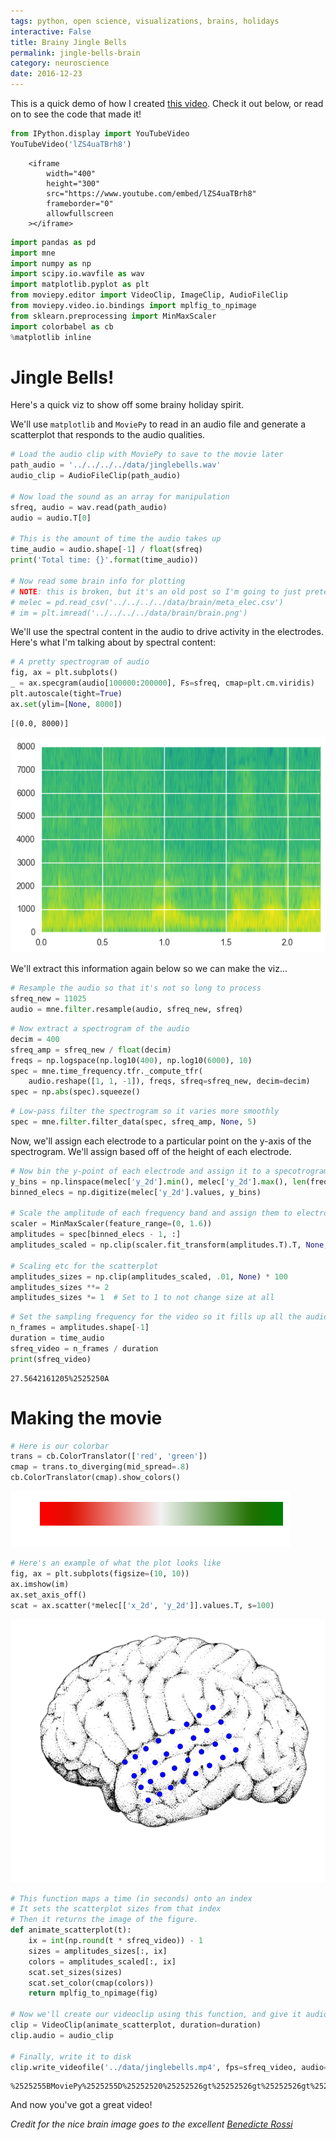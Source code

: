 ```yaml
---
tags: python, open science, visualizations, brains, holidays
interactive: False
title: Brainy Jingle Bells
permalink: jingle-bells-brain
category: neuroscience
date: 2016-12-23
---
```

This is a quick demo of how I created [this video](https://www.youtube.com/watch?v=lZS4uaTBrh8). Check it out below, or read on to see the code that made it!


```python
from IPython.display import YouTubeVideo
YouTubeVideo('lZS4uaTBrh8')
```





        <iframe
            width="400"
            height="300"
            src="https://www.youtube.com/embed/lZS4uaTBrh8"
            frameborder="0"
            allowfullscreen
        ></iframe>
        




```python
import pandas as pd
import mne
import numpy as np
import scipy.io.wavfile as wav
import matplotlib.pyplot as plt
from moviepy.editor import VideoClip, ImageClip, AudioFileClip
from moviepy.video.io.bindings import mplfig_to_npimage
from sklearn.preprocessing import MinMaxScaler
import colorbabel as cb
%matplotlib inline
```

# Jingle Bells!
Here's a quick viz to show off some brainy holiday spirit.

We'll use `matplotlib` and `MoviePy` to read in an audio file and generate a scatterplot that responds to the audio qualities.


```python
# Load the audio clip with MoviePy to save to the movie later
path_audio = '../../../../data/jinglebells.wav'
audio_clip = AudioFileClip(path_audio)

# Now load the sound as an array for manipulation
sfreq, audio = wav.read(path_audio)
audio = audio.T[0]

# This is the amount of time the audio takes up
time_audio = audio.shape[-1] / float(sfreq)
print('Total time: {}'.format(time_audio))

# Now read some brain info for plotting
# NOTE: this is broken, but it's an old post so I'm going to just pretend it isn't broken :-)
# melec = pd.read_csv('../../../../data/brain/meta_elec.csv')
# im = plt.imread('../../../../data/brain/brain.png')
```

We'll use the spectral content in the audio to drive activity in the electrodes. Here's what I'm talking about by spectral content:


```python
# A pretty spectrogram of audio
fig, ax = plt.subplots()
_ = ax.specgram(audio[100000:200000], Fs=sfreq, cmap=plt.cm.viridis)
plt.autoscale(tight=True)
ax.set(ylim=[None, 8000])

```




    [(0.0, 8000)]




![png](../images/2016/ntbk/2016-12-23-christmas_ecog_plot_7_1.png)


We'll extract this information again below so we can make the viz...


```python
# Resample the audio so that it's not so long to process
sfreq_new = 11025
audio = mne.filter.resample(audio, sfreq_new, sfreq)
```


```python
# Now extract a spectrogram of the audio
decim = 400
sfreq_amp = sfreq_new / float(decim)
freqs = np.logspace(np.log10(400), np.log10(6000), 10)
spec = mne.time_frequency.tfr._compute_tfr(
    audio.reshape([1, 1, -1]), freqs, sfreq=sfreq_new, decim=decim)
spec = np.abs(spec).squeeze()
```


```python
# Low-pass filter the spectrogram so it varies more smoothly
spec = mne.filter.filter_data(spec, sfreq_amp, None, 5)
```

Now, we'll assign each electrode to a particular point on the y-axis of the spectrogram. We'll assign based off of the height of each electrode.


```python
# Now bin the y-point of each electrode and assign it to a specotrogram bin
y_bins = np.linspace(melec['y_2d'].min(), melec['y_2d'].max(), len(freqs))
binned_elecs = np.digitize(melec['y_2d'].values, y_bins)

# Scale the amplitude of each frequency band and assign them to electrodes
scaler = MinMaxScaler(feature_range=(0, 1.6))
amplitudes = spec[binned_elecs - 1, :]
amplitudes_scaled = np.clip(scaler.fit_transform(amplitudes.T).T, None, 1)

# Scaling etc for the scatterplot
amplitudes_sizes = np.clip(amplitudes_scaled, .01, None) * 100
amplitudes_sizes **= 2
amplitudes_sizes *= 1  # Set to 1 to not change size at all
```


```python
# Set the sampling frequency for the video so it fills up all the audio time
n_frames = amplitudes.shape[-1]
duration = time_audio
sfreq_video = n_frames / duration
print(sfreq_video)
```

    27.5642161205%2525250A

# Making the movie


```python
# Here is our colorbar
trans = cb.ColorTranslator(['red', 'green'])
cmap = trans.to_diverging(mid_spread=.8)
cb.ColorTranslator(cmap).show_colors()
```


![png](../images/2016/ntbk/2016-12-23-christmas_ecog_plot_16_0.png)



```python
# Here's an example of what the plot looks like
fig, ax = plt.subplots(figsize=(10, 10))
ax.imshow(im)
ax.set_axis_off()
scat = ax.scatter(*melec[['x_2d', 'y_2d']].values.T, s=100)
```


![png](../images/2016/ntbk/2016-12-23-christmas_ecog_plot_17_0.png)



```python
# This function maps a time (in seconds) onto an index
# It sets the scatterplot sizes from that index
# Then it returns the image of the figure.
def animate_scatterplot(t):
    ix = int(np.round(t * sfreq_video)) - 1
    sizes = amplitudes_sizes[:, ix]
    colors = amplitudes_scaled[:, ix]
    scat.set_sizes(sizes)
    scat.set_color(cmap(colors))
    return mplfig_to_npimage(fig)

# Now we'll create our videoclip using this function, and give it audio
clip = VideoClip(animate_scatterplot, duration=duration)
clip.audio = audio_clip

# Finally, write it to disk
clip.write_videofile('../data/jinglebells.mp4', fps=sfreq_video, audio=True)
```

    %2525255BMoviePy%2525255D%25252520%25252526gt%25252526gt%25252526gt%25252526gt%25252520Building%25252520video%25252520../data/jinglebells.mp4%2525250A%2525255BMoviePy%2525255D%25252520Writing%25252520audio%25252520in%25252520jinglebellsTEMP_MPY_wvf_snd.mp3%2525250A%2525255BMoviePy%2525255D%25252520Done.%2525250A%2525255BMoviePy%2525255D%25252520Writing%25252520video%25252520../data/jinglebells.mp4%2525250A%2525255BMoviePy%2525255D%25252520Done.%2525250A%2525255BMoviePy%2525255D%25252520%25252526gt%25252526gt%25252526gt%25252526gt%25252520Video%25252520ready%2525253A%25252520../data/jinglebells.mp4%25252520%2525250A%2525250A

And now you've got a great video!

*Credit for the nice brain image goes to the excellent [Benedicte Rossi](http://benedicterossi.com/)*
